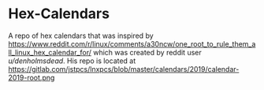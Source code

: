 # Hex-Calendars

A repo of hex calendars that was inspired by https://www.reddit.com/r/linux/comments/a30ncw/one_root_to_rule_them_all_linux_hex_calendar_for/ 
which was created by reddit user *u/denholmsdead*. 
His repo is located at https://gitlab.com/jstpcs/lnxpcs/blob/master/calendars/2019/calendar-2019-root.png
